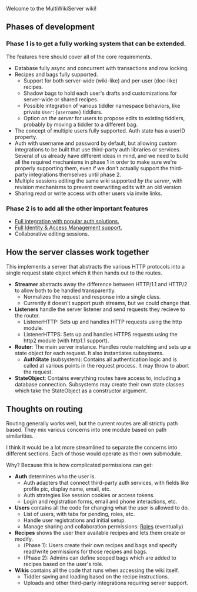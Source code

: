 Welcome to the MultiWikiServer wiki!

## Phases of development

### Phase 1 is to get a fully working system that can be extended.

The features here should cover all of the core requirements.

- Database fully async and concurrent with transactions and row locking.
- Recipes and bags fully supported.
  - Support for both server-wide (wiki-like) and per-user (doc-like) recipes.
  - Shadow bags to hold each user's drafts and customizations for server-wide or shared recipes.
  - Possible integration of various tiddler namespace behaviors, like private `User:{username}` tiddlers.
  - Option *on the server* for users to propose edits to existing tiddlers, probably by moving a tiddler to a different bag. 
- The concept of multiple users fully supported. Auth state has a userID property.
- Auth with username and password by default, but allowing custom integrations to be built that use third-party auth libraries or services. Several of us already have different ideas in mind, and we need to build all the required mechanisms in phase 1 in order to make sure we're properly supporting them, even if we don't actually support the third-party integrations themselves until phase 2. 
- Multiple sessions editing the same wiki supported *by the server*, with revision mechanisms to prevent overwriting edits with an old version. 
- Sharing read or write access with other users via invite links. 

### Phase 2 is to add all the other important features

- [Full integration with popular auth solutions.](https://github.com/TiddlyWiki/MultiWikiServer/issues/1)
- [Full Identity & Access Management support.](https://github.com/TiddlyWiki/MultiWikiServer/wiki/User-Management-3)
- Collaborative editing sessions.

## How the server classes work together

This implements a server that abstracts the various HTTP protocols into a single request state object which it then hands out to the routes.

- **Streamer** abstracts away the difference between HTTP/1.1 and HTTP/2 to allow both to be handled transparently. 
  - Normalizes the request and response into a single class. 
  - Currently it doesn't support push streams, but we could change that.
- **Listeners** handle the server listener and send requests they recieve to the router.
  - ListenerHTTP: Sets up and handles HTTP requests using the http module.
  - ListenerHTTPS: Sets up and handles HTTPS requests using the http2 module (with http1.1 support).
- **Router**: The main server instance. Handles route matching and sets up a state object for each request. It also instantiates subsystems.
  - **AuthState** (subsystem): Contains all authentication logic and is called at various points in the request process. It may throw to abort the request.
- **StateObject**: Contains everything routes have access to, including a database connection. Subsystems may create their own state classes which take the StateObject as a constructor argument.  

## Thoughts on routing

Routing generally works well, but the current routes are all strictly path based. They mix various concerns into one module based on path similarities. 

I think it would be a lot more streamlined to separate the concerns into different sections. Each of those would operate as their own submodule. 

Why? Because this is how complicated permissions can get:

- **Auth** determines who the user is.
  - Auth adapters that connect third-party auth services, with fields like profile pic, display name, email, etc.
  - Auth strategies like session cookies or access tokens.
  - Login and registration forms, email and phone interactions, etc.
- **Users** contains all the code for changing what the user is allowed to do.
  - List of users, with tabs for pending, roles, etc.
  - Handle user registrations and initial setup.
  - Manage sharing and collaboration permissions: [Roles](https://github.com/Arlen22/TW5-MWS/wiki/Roles) (eventually)
- **Recipes** shows the user their available recipes and lets them create or modify.
  - (Phase 1): Users create their own recipes and bags and specify read/write permissions for those recipes and bags.
  - (Phase 2): Admins can define scoped bags which are added to recipes based on the user's role.
- **Wikis** contains all the code that runs when accessing the wiki itself.
  - Tiddler saving and loading based on the recipe instructions.
  - Uploads and other third-party integrations requiring server support.



